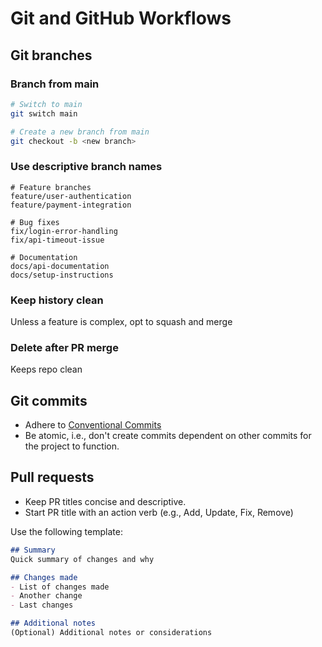 # Git and GitHub Workflows

## Git branches

### Branch from main
```bash
# Switch to main
git switch main

# Create a new branch from main
git checkout -b <new branch>
```

### Use descriptive branch names
```
# Feature branches
feature/user-authentication
feature/payment-integration

# Bug fixes
fix/login-error-handling
fix/api-timeout-issue

# Documentation
docs/api-documentation
docs/setup-instructions
```

### Keep history clean
Unless a feature is complex, opt to squash and merge

### Delete after PR merge
Keeps repo clean


## Git commits

- Adhere to [Conventional Commits](https://conventionalcommits.org/)
- Be atomic, i.e., don't create commits dependent on other commits for the project to function.

## Pull requests
- Keep PR titles concise and descriptive.
- Start PR title with an action verb (e.g., Add, Update, Fix, Remove)

Use the following template:
```markdown
## Summary
Quick summary of changes and why

## Changes made
- List of changes made
- Another change
- Last changes

## Additional notes
(Optional) Additional notes or considerations
```
